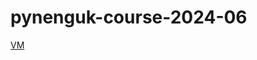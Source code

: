 # pynenguk-course-2024-06

[VM](https://drive.google.com/file/d/1DZYKTGSqBOznw9CNpZ77tinvpBInVOjT/view?usp=drive_link)
